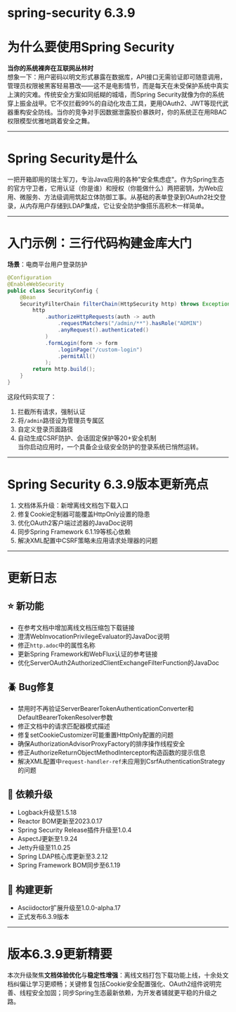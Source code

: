 # spring-security 6.3.9
# 为什么要使用Spring Security  
**当你的系统裸奔在互联网丛林时**  
想象一下：用户密码以明文形式暴露在数据库，API接口无需验证即可随意调用，管理员权限被黑客轻易篡改——这不是电影情节，而是每天在未受保护系统中真实上演的灾难。传统安全方案如同纸糊的城墙，而Spring Security就像为你的系统穿上振金战甲。它不仅拦截99%的自动化攻击工具，更用OAuth2、JWT等现代武器重构安全防线。当你的竞争对手因数据泄露股价暴跌时，你的系统正在用RBAC权限模型优雅地跳着安全之舞。

---

# Spring Security是什么  
一把开箱即用的瑞士军刀，专治Java应用的各种"安全焦虑症"。作为Spring生态的官方守卫者，它用认证（你是谁）和授权（你能做什么）两把密钥，为Web应用、微服务、方法级调用筑起立体防御工事。从基础的表单登录到OAuth2社交登录，从内存用户存储到LDAP集成，它让安全防护像搭乐高积木一样简单。

---

# 入门示例：三行代码构建金库大门  
**场景**：电商平台用户登录防护  
```java
@Configuration
@EnableWebSecurity
public class SecurityConfig {
    @Bean
    SecurityFilterChain filterChain(HttpSecurity http) throws Exception {
        http
            .authorizeHttpRequests(auth -> auth
                .requestMatchers("/admin/**").hasRole("ADMIN")
                .anyRequest().authenticated()
            )
            .formLogin(form -> form
                .loginPage("/custom-login")
                .permitAll()
            );
        return http.build();
    }
}
```
这段代码实现了：  
1. 拦截所有请求，强制认证  
2. 将`/admin`路径设为管理员专属区  
3. 自定义登录页面路径  
4. 自动生成CSRF防护、会话固定保护等20+安全机制  
当你启动应用时，一个具备企业级安全防护的登录系统已悄然运转。

---

# Spring Security 6.3.9版本更新亮点  
1. 文档体系升级：新增离线文档包下载入口  
2. 修复Cookie定制器可能覆盖HttpOnly设置的隐患  
3. 优化OAuth2客户端过滤器的JavaDoc说明  
4. 同步Spring Framework 6.1.19等核心依赖  
5. 解决XML配置中CSRF策略未应用请求处理器的问题  

---

# 更新日志  

## ⭐ 新功能  
- 在参考文档中增加离线文档压缩包下载链接  
- 澄清WebInvocationPrivilegeEvaluator的JavaDoc说明  
- 修正`http.adoc`中的属性名称  
- 更新Spring Framework和WebFlux认证的参考链接  
- 优化ServerOAuth2AuthorizedClientExchangeFilterFunction的JavaDoc  

## 🪲 Bug修复  
- 禁用时不再验证ServerBearerTokenAuthenticationConverter和DefaultBearerTokenResolver参数  
- 修正文档中的请求匹配器模式描述  
- 修复setCookieCustomizer可能重置HttpOnly配置的问题  
- 确保AuthorizationAdvisorProxyFactory的排序操作线程安全  
- 修正AuthorizeReturnObjectMethodInterceptor构造函数的提示信息  
- 解决XML配置中`request-handler-ref`未应用到CsrfAuthenticationStrategy的问题  

## 🔨 依赖升级  
- Logback升级至1.5.18  
- Reactor BOM更新至2023.0.17  
- Spring Security Release插件升级至1.0.4  
- AspectJ更新至1.9.24  
- Jetty升级至11.0.25  
- Spring LDAP核心库更新至3.2.12  
- Spring Framework BOM同步至6.1.19  

## 🔩 构建更新  
- Asciidoctor扩展升级至1.0.0-alpha.17  
- 正式发布6.3.9版本  

---

# 版本6.3.9更新精要  
本次升级聚焦**文档体验优化**与**稳定性增强**：离线文档打包下载功能上线，十余处文档纠偏让学习更顺畅；关键修复包括Cookie安全配置强化、OAuth2组件说明完善、线程安全加固；同步Spring生态最新依赖，为开发者铺就更平稳的升级之路。